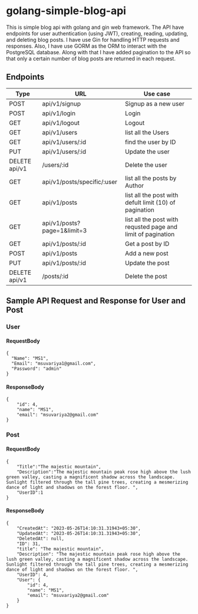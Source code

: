 # golang-simple-blog-api
This is simple blog api with golang and gin web framework. The API have endpoints for user authentication (using JWT), creating, reading,
updating, and deleting blog posts. I have use Gin for handling HTTP requests and responses. Also, I have use GORM as the ORM to interact with the PostgreSQL database. 
Along with that I have added pagination to the API so that only a certain number of blog posts are returned in each request.


## Endpoints
| Type  | URL | Use case |
| ------------- | ------------- | ------------- |
| POST  | api/v1/signup | Signup as a new user     |
| POST  | api/v1/login  | Login        |
| GET  | api/v1/logout  | Logout        |
| GET  | api/v1/users  | list all the Users |
| GET  | api/v1/users/:id  | find the user by ID         |
| PUT  | api/v1/users/:id  | Update the user         |
| DELETE  api/v1| /users/:id  | Delete the user         |
| GET  | api/v1/posts/specific/:user  | list all the posts by Author         |
| GET  | api/v1/posts | list all the post  with defult limit (10) of pagination       |
| GET  | api/v1/posts?page=1&limit=3 | list all the post with requsted page and limit of  pagination      |
| GET  | api/v1/posts/:id | Get a post by ID         |
| POST  | api/v1/posts  | Add a new post         |
| PUT  | api/v1/posts/:id  | Update the post         |
| DELETE  api/v1| /posts/:id  | Delete the post        |


## Sample API Request and Response for User and Post
### User
#### RequestBody
```
{
  "Name": "MS1",
  "Email": "msuvariya1@gmail.com",
  "Password": "admin"
}
```

#### ResponseBody
```
{
    "id": 4,
    "name": "MS1",
    "email": "msuvariya2@gmail.com"
}
```

### Post 
#### RequestBody
```
{
    "Title":"The majestic mountain",
    "Description":"The majestic mountain peak rose high above the lush green valley, casting a magnificent shadow across the landscape. Sunlight filtered through the tall pine trees, creating a mesmerizing dance of light and shadows on the forest floor. ",
    "UserID":1
}
```

#### ResponseBody
```
{
    "CreatedAt": "2023-05-26T14:10:31.31943+05:30",
    "UpdatedAt": "2023-05-26T14:10:31.31943+05:30",
    "DeletedAt": null,
    "ID": 31,
    "title": "The majestic mountain",
    "Description": "The majestic mountain peak rose high above the lush green valley, casting a magnificent shadow across the landscape. Sunlight filtered through the tall pine trees, creating a mesmerizing dance of light and shadows on the forest floor. ",
    "UserID": 4,
    "User": {
        "id": 4,
        "name": "MS1",
        "email": "msuvariya2@gmail.com"
    }
}
```
